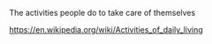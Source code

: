 The activities people do to take care of themselves


https://en.wikipedia.org/wiki/Activities_of_daily_living